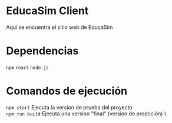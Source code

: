 # EducaSim Client
Aqui se encuentra el sitio web de EducaSim
# Dependencias
`npm`
`react`
`node.js`
# Comandos de ejecución
`npm start` Ejecuta la version de prueba del proyecto\
`npm run build` Ejecuta una version "final" (version de prodcción) \